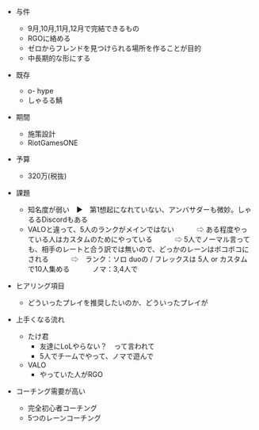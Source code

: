 * 与件
	* 9月,10月,11月,12月で完結できるもの
	* RGOに絡める
	* ゼロからフレンドを見つけられる場所を作ることが目的
	* 中長期的な形にする
* 既存
	* o- hype
	* しゃるる鯖
* 期間
	* 施策設計
	* RiotGamesONE
* 予算
	* 320万(税抜)
* 課題
	* 知名度が弱い　▶　第1想起になれていない、アンバサダーも微妙。しゃるるDiscordもある
	* VALOと違って、5人のランクがメインではない
　　　⇨ ある程度やっている人はカスタムのためにやっている
　　　⇨ 5人でノーマル言っても、相手のレートと合う訳では無いので、どっかのレーンはボコボコにされる
　　　⇨　ランク：ソロ duoの / フレックスは 5人 or カスタムで10人集める
　　　ノマ：3,4人で

* ヒアリング項目
	* どういったプレイを推奨したいのか、どういったプレイが
* 上手くなる流れ
	* たけ君
		* 友達にLoLやらない？　って言われて
		* 5人でチームでやって、ノマで遊んで
	* VALO
		* やっていた人がRGO
* コーチング需要が高い
	* 完全初心者コーチング
	* 5つのレーンコーチング
